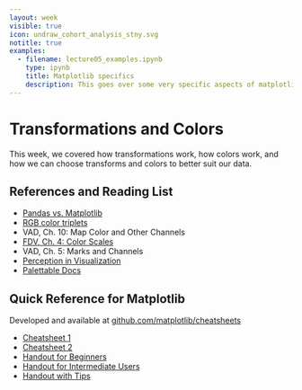 ```yaml
---
layout: week
visible: true
icon: undraw_cohort_analysis_stny.svg
notitle: true
examples:
  - filename: lecture05_examples.ipynb
    type: ipynb
    title: Matplotlib specifics
    description: This goes over some very specific aspects of matplotlib, and how to apply data transformations to patches and annotations, as well as modifying properties of the plot.
---
```


# Transformations and Colors

This week, we covered how transformations work, how colors work, and how we can
choose transforms and colors to better suit our data.

## References and Reading List

 * [Pandas vs. Matplotlib](http://jonathansoma.com/lede/algorithms-2017/classes/fuzziness-matplotlib/understand-df-plot-in-pandas/)
 * [RGB color triplets](https://www.rapidtables.com/web/color/RGB_Color.html)
 * VAD, Ch. 10: Map Color and Other Channels 
 * [FDV, Ch. 4: Color Scales](https://serialmentor.com/dataviz/color-basics.html)
 * VAD, Ch. 5: Marks and Channels 
 * [Perception in Visualization](https://www.csc2.ncsu.edu/faculty/healey/PP/)
 * [Palettable Docs](https://jiffyclub.github.io/palettable/#documentation)

## Quick Reference for Matplotlib

Developed and available at [github.com/matplotlib/cheatsheets](https://github.com/matplotlib/cheatsheets)

 * [Cheatsheet 1](cheatsheets-1.png)
 * [Cheatsheet 2](cheatsheets-2.png)
 * [Handout for Beginners](handout-beginner.png)
 * [Handout for Intermediate Users](handout-intermediate.png)
 * [Handout with Tips](handout-tips.png)
